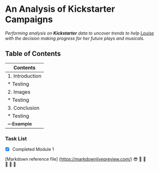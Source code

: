 # An Analysis of Kickstarter Campaigns
*Performing analysis on **Kickstarter** data to uncover trends to help <u>Louise</u> with the decision making progress for her future plays and musicals.*

## Table of Contents

|Contents        |
|----------------|
|1. Introduction |
|  * Testing     |
|2. Images       |
|  * Testing     |
|3. Conclusion   |
|* Testing       |
|~~- Example~~   |


### Task List

- [X] Completed Module 1

[Markdown reference file] (https://markdownlivepreview.com/)
:sunglasses: :space_invader: :robot:	
:see_no_evil: :hear_no_evil: :speak_no_evil:
